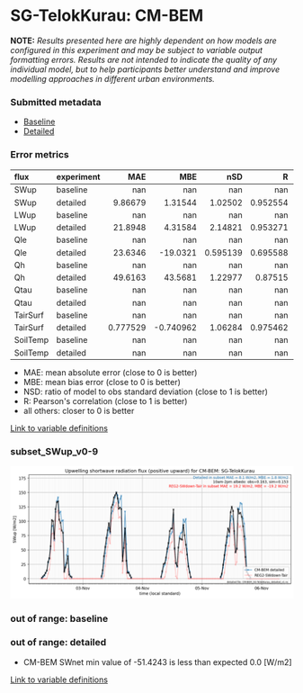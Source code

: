 # SG-TelokKurau: CM-BEM

**NOTE:** *Results presented here are highly dependent on how models are configured in this experiment and may be subject to variable output formatting errors. Results are not intended to indicate the quality of any individual model, but to help participants better understand and improve modelling approaches in different urban environments.*

### Submitted metadata

- [Baseline](CM-BEM_SG-TelokKurau_baseline_attrs.md)
- [Detailed](CM-BEM_SG-TelokKurau_detailed_attrs.md)

### Error metrics

| flux     | experiment   |        MAE |        MBE |        nSD |          R |       5th |      95th |       RMSE |      cRMSE |       AMBE |       1-nSD |         1-R |   nSkewness |   nKurtosis |    Overlap |
|:---------|:-------------|-----------:|-----------:|-----------:|-----------:|----------:|----------:|-----------:|-----------:|-----------:|------------:|------------:|------------:|------------:|-----------:|
| SWup     | baseline     | nan        | nan        | nan        | nan        | nan       | nan       | nan        | nan        | nan        | nan         | nan         | nan         | nan         | nan        |
| SWup     | detailed     |   9.86679  |   1.31544  |   1.02502  |   0.952554 |   1.37231 |   4.9171  |  14.3426   |   0.312876 |   1.31544  |   0.0250173 |   0.0474458 |   0.068136  |   0.0958642 |   0.108249 |
| LWup     | baseline     | nan        | nan        | nan        | nan        | nan       | nan       | nan        | nan        | nan        | nan         | nan         | nan         | nan         | nan        |
| LWup     | detailed     |  21.8948   |   4.31584  |   2.14821  |   0.953271 |  17.5542  |  56.1298  |  27.499    |   1.23254  |   4.31584  |   1.14821   |   0.0467285 |   0.0704707 |   1.38508   |   0.501075 |
| Qle      | baseline     | nan        | nan        | nan        | nan        | nan       | nan       | nan        | nan        | nan        | nan         | nan         | nan         | nan         | nan        |
| Qle      | detailed     |  23.6346   | -19.0321   |   0.595139 |   0.695588 |  10.5115  |  57.9998  |  38.6747   |   0.725429 |  19.0321   |   0.404861  |   0.304412  |   0.328302  |   0.604223  |   0.222853 |
| Qh       | baseline     | nan        | nan        | nan        | nan        | nan       | nan       | nan        | nan        | nan        | nan         | nan         | nan         | nan         | nan        |
| Qh       | detailed     |  49.6163   |  43.5681   |   1.22977  |   0.87515  |  18.3958  |  84.2088  |  68.0458   |   0.599887 |  43.5681   |   0.229765  |   0.12485   |   0.123907  |   0.415203  |   0.444194 |
| Qtau     | baseline     | nan        | nan        | nan        | nan        | nan       | nan       | nan        | nan        | nan        | nan         | nan         | nan         | nan         | nan        |
| Qtau     | detailed     | nan        | nan        | nan        | nan        | nan       | nan       | nan        | nan        | nan        | nan         | nan         | nan         | nan         | nan        |
| TairSurf | baseline     | nan        | nan        | nan        | nan        | nan       | nan       | nan        | nan        | nan        | nan         | nan         | nan         | nan         | nan        |
| TairSurf | detailed     |   0.777529 |  -0.740962 |   1.06284  |   0.975462 |   0.79343 |   0.37793 |   0.873611 |   0.236871 |   0.740962 |   0.0628385 |   0.0245377 |   0.222385  |   0.0617604 |   0.199943 |
| SoilTemp | baseline     | nan        | nan        | nan        | nan        | nan       | nan       | nan        | nan        | nan        | nan         | nan         | nan         | nan         | nan        |
| SoilTemp | detailed     | nan        | nan        | nan        | nan        | nan       | nan       | nan        | nan        | nan        | nan         | nan         | nan         | nan         | nan        |

 - MAE: mean absolute error (close to 0 is better)
 - MBE: mean bias error (close to 0 is better)
 - NSD: ratio of model to obs standard deviation (close to 1 is better)
 - R: Pearson's correlation (close to 1 is better)
 - all others: closer to 0 is better

[Link to variable definitions](../modelattrs/variable_definitions.md)

### <a name="subset_swup_v0-9"></a>subset_SWup_v0-9
[![CM-BEM_SG-TelokKurau_subset_SWup_v0-9.png](CM-BEM_SG-TelokKurau_subset_SWup_v0-9.png)](CM-BEM_SG-TelokKurau_subset_SWup_v0-9.png)

### out of range: baseline


### out of range: detailed

 - CM-BEM SWnet min value of -51.4243 is less than expected 0.0 [W/m2]


[Link to variable definitions](../modelattrs/variable_definitions.md)

